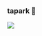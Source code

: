 ### tapark 👋

<img src="https://img.shields.io/badge/Android-3DDC84?style=flat-square&logo=Python&logoColor=white"/></a>
